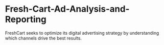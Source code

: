 # Fresh-Cart-Ad-Analysis-and-Reporting
FreshCart seeks to optimize its digital advertising strategy by understanding which channels drive the best results.
